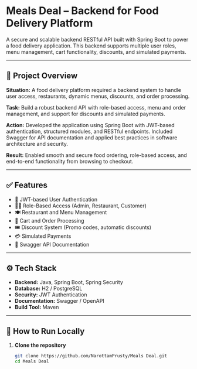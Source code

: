 # Meals Deal – Backend for Food Delivery Platform

A secure and scalable backend RESTful API built with Spring Boot to power a food delivery application. This backend supports multiple user roles, menu management, cart functionality, discounts, and simulated payments.

---

## 📌 Project Overview

**Situation:** A food delivery platform required a backend system to handle user access, restaurants, dynamic menus, discounts, and order processing.

**Task:** Build a robust backend API with role-based access, menu and order management, and support for discounts and simulated payments.

**Action:** Developed the application using Spring Boot with JWT-based authentication, structured modules, and RESTful endpoints. Included Swagger for API documentation and applied best practices in software architecture and security.

**Result:** Enabled smooth and secure food ordering, role-based access, and end-to-end functionality from browsing to checkout.

---

## ✅ Features

- 🔐 JWT-based User Authentication
- 🧑‍🍳 Role-Based Access (Admin, Restaurant, Customer)
- 🍽️ Restaurant and Menu Management
- 🛒 Cart and Order Processing
- 🎟️ Discount System (Promo codes, automatic discounts)
- 💳 Simulated Payments
- 📄 Swagger API Documentation

---

## ⚙️ Tech Stack

- **Backend:** Java, Spring Boot, Spring Security
- **Database:** H2 / PostgreSQL
- **Security:** JWT Authentication
- **Documentation:** Swagger / OpenAPI
- **Build Tool:** Maven

---

## 🚀 How to Run Locally

1. **Clone the repository**
   ```bash
   git clone https://github.com/NarottamPrusty/Meals Deal.git
   cd Meals Deal
